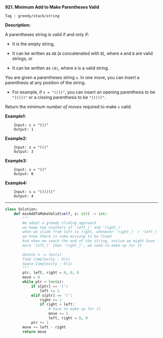**921. Minimum Add to Make Parentheses Valid**

```Tag : greedy/stack/string```

**Description:**

A parentheses string is valid if and only if:

+ It is the empty string,

+ It can be written as ```AB``` (```A``` concatenated with ```B```), where ```A``` and ```B``` are valid strings, or

+ It can be written as ```(A)```, where ```A``` is a valid string.

You are given a parentheses string ```s```. In one move, you can insert a parenthesis at any position of the string.

+ For example, if ```s = "()))"```, you can insert an opening parenthesis to be ```"(()))"``` or a closing parenthesis to be ```"())))"```.

Return the *minimum number of moves* required to make ```s``` valid.

**Example1:**

		Input: s = "())"
		Output: 1

**Example2:**

		Input: s = "((("
		Output: 3

**Example3:**

		Input: s = "()"
		Output: 0

**Example4:**

		Input: s = "()))(("
		Output: 4

-----------

```python
class Solution:
    def minAddToMakeValid(self, s: str) -> int:
        """
        We adopt a greedy sliding approach
        we keep two counters of 'left_(' and 'right_)'
        when we slide from left to right, whenever 'right_)' > 'left_(', 
        we know there is some missing to be fixed
        And when we reach the end of the string, notice we might have 
        more 'left_(' than 'right_)', we need to make up for it
        
        denote n := len(s)
        Time Complexity : O(n)
        Space Complexity : O(1)
        """
        ptr, left, right = 0, 0, 0
        move = 0
        while ptr < len(s):
            if s[ptr] == '(':
                left += 1
            elif s[ptr] == ')':
                right += 1
                if right > left:
                    # have to make up for it
                    move += 1
                    left, right = 0, 0
            ptr += 1
        move += left - right
        return move
```


